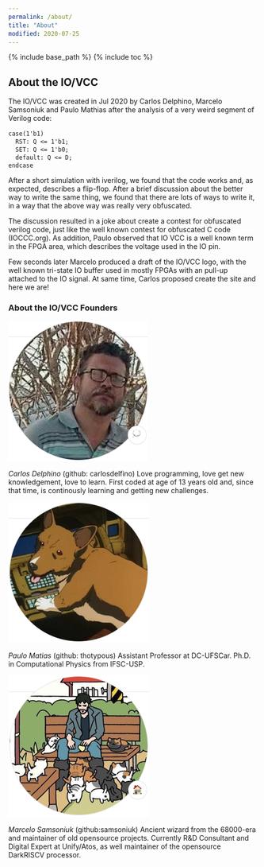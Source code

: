 ```yaml
---
permalink: /about/
title: "About"
modified: 2020-07-25
---
```


{% include base_path %}
{% include toc %}

## About the IO/VCC

The IO/VCC was created in Jul 2020 by Carlos Delphino, Marcelo Samsoniuk and
Paulo Mathias after the analysis of a very weird segment of Verilog code:

```
case(1'b1)
  RST: Q <= 1'b1;
  SET: Q <= 1'b0;
  default: Q <= D;
endcase
```

After a short simulation with iverilog, we found that the code works and,
as expected, describes a flip-flop. After a brief discussion about the
better way to write the same thing, we found that there are lots of ways to
write it, in a way that the above way was really very obfuscated.

The discussion resulted in a joke about create a contest for obfuscated
verilog code, just like the well known contest for obfuscated C code
(IOCCC.org). As addition, Paulo observed that IO VCC is a well known term in
the FPGA area, which describes the voltage used in the IO pin.

Few seconds later Marcelo produced a draft of the IO/VCC logo, with the well
known tri-state IO buffer used in mostly FPGAs with an pull-up attached to
the IO signal. At same time, Carlos proposed create the site and here we
are! 

### About the IO/VCC Founders

![carlosdelfino](../assets/images/carlosdelfino.png) 

*Carlos Delphino* (github: carlosdelfino) 
Love programming, love get new knowledgement, love
to learn.  First coded at age of 13 years old and, since that time, is
continously learning and getting new challenges.

![thotypous](../assets/images/thotypous.png) 

*Paulo Matias* (github: thotypous) 
Assistant Professor at DC-UFSCar.  Ph.D.  in Computational
Physics from IFSC-USP.

![samsoniuk](../assets/images/samsoniuk.png) 

*Marcelo Samsoniuk* (github:samsoniuk) 
Ancient wizard from the 68000-era and maintainer of old
opensource projects.  Currently R&D Consultant and Digital Expert at
Unify/Atos, as well maintainer of the opensource DarkRISCV processor.
